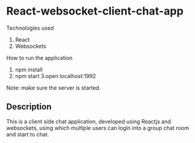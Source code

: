# React-websocket-client-chat-app

Technologies used
1. React
2. Websockets

How to run the application

1. npm install
2. npm start
3.open localhost:1992

Note: make sure the server is started.

Description
--------------

This is a client side chat application, developed using Reactjs and websockets, using which multiple users can login into a group chat room and start to chat.
